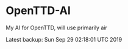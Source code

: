 # OpenTTD-AI
My AI for OpenTTD, will use primarily air

Latest backup: Sun Sep 29 02:18:01 UTC 2019
